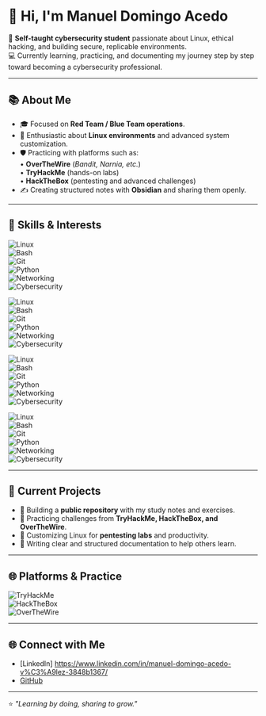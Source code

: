 # 👋 Hi, I'm Manuel Domingo Acedo  

🔐 **Self-taught cybersecurity student** passionate about Linux, ethical hacking, and building secure, replicable environments.  
💻 Currently learning, practicing, and documenting my journey step by step toward becoming a cybersecurity professional.  

---

## 📚 About Me  
- 🎓 Focused on **Red Team / Blue Team operations**.  
- 🐧 Enthusiastic about **Linux environments** and advanced system customization.  
- 🛡️ Practicing with platforms such as:  
  • **OverTheWire** (*Bandit, Narnia, etc.*)  
  • **TryHackMe** (hands-on labs)  
  • **HackTheBox** (pentesting and advanced challenges)  
- ✍️ Creating structured notes with **Obsidian** and sharing them openly.  

---

## 🔑 Skills & Interests  


![Linux](https://img.shields.io/badge/Linux-1E90FF?logo=linux&logoColor=white&style=flat)  
![Bash](https://img.shields.io/badge/Bash-9FEF00?logo=gnubash&logoColor=black&style=flat)  
![Git](https://img.shields.io/badge/Git-F05032?logo=git&logoColor=white&style=flat)  
![Python](https://img.shields.io/badge/Python-3776AB?logo=python&logoColor=white&style=flat)  
![Networking](https://img.shields.io/badge/Networking-0078D7?logo=cisco&logoColor=white&style=flat)  
![Cybersecurity](https://img.shields.io/badge/Cybersecurity-FF0000?logo=protonvpn&logoColor=white&style=flat)  

![Linux](https://img.shields.io/badge/Linux-grey?logo=linux&logoColor=white&style=flat)  
![Bash](https://img.shields.io/badge/Bash-grey?logo=gnubash&logoColor=white&style=flat)  
![Git](https://img.shields.io/badge/Git-grey?logo=git&logoColor=white&style=flat)  
![Python](https://img.shields.io/badge/Python-grey?logo=python&logoColor=white&style=flat)  
![Networking](https://img.shields.io/badge/Networking-grey?logo=cisco&logoColor=white&style=flat)  
![Cybersecurity](https://img.shields.io/badge/Cybersecurity-grey?logo=shield&logoColor=white&style=flat)  

![Linux](https://img.shields.io/badge/Linux-Terminal-1E90FF?logo=linux&logoColor=white&style=flat-square)  
![Bash](https://img.shields.io/badge/Bash-Scripting-9FEF00?logo=gnubash&logoColor=black&style=flat-square)  
![Git](https://img.shields.io/badge/Git-Version%20Control-F05032?logo=git&logoColor=white&style=flat-square)  
![Python](https://img.shields.io/badge/Python-Scripting-3776AB?logo=python&logoColor=white&style=flat-square)  
![Networking](https://img.shields.io/badge/Networking-Cisco-0078D7?logo=cisco&logoColor=white&style=flat-square)  
![Cybersecurity](https://img.shields.io/badge/Cybersecurity-Defense%20%26%20Attack-FF0000?logo=shield&logoColor=white&style=flat-square)  

![Linux](https://img.shields.io/badge/Linux-Terminal-1E90FF?logo=linux&logoColor=white&style=flat)  
![Bash](https://img.shields.io/badge/Bash-Scripting-9FEF00?logo=gnubash&logoColor=black&style=flat)  
![Git](https://img.shields.io/badge/Git-Version%20Control-F05032?logo=git&logoColor=white&style=flat)  
![Python](https://img.shields.io/badge/Python-Scripting-3776AB?logo=python&logoColor=white&style=flat)  
![Networking](https://img.shields.io/badge/Networking-Cisco-0078D7?logo=cisco&logoColor=white&style=flat)  
![Cybersecurity](https://img.shields.io/badge/Cybersecurity-Defense%20%26%20Attack-FF0000?logo=shield&logoColor=white&style=flat)  


---

## 🚀 Current Projects  
- 📂 Building a **public repository** with my study notes and exercises.  
- 🧩 Practicing challenges from **TryHackMe, HackTheBox, and OverTheWire**.  
- 🔐 Customizing Linux for **pentesting labs** and productivity.  
- 📝 Writing clear and structured documentation to help others learn.  

---

## 🌐 Platforms & Practice  

![TryHackMe](https://img.shields.io/badge/TryHackMe-212C42?style=flat-square&logo=tryhackme&logoColor=white)  
![HackTheBox](https://img.shields.io/badge/HackTheBox-9FEF00?style=flat-square&logo=hackthebox&logoColor=black)  
![OverTheWire](https://img.shields.io/badge/OverTheWire-000000?style=flat-square&logo=gnu&logoColor=white)  

---

## 🌐 Connect with Me  
- [LinkedIn] https://www.linkedin.com/in/manuel-domingo-acedo-v%C3%A9lez-3848b1367/
- [GitHub](https://github.com/Redz-10111)  

---

⭐ *"Learning by doing, sharing to grow."*  
